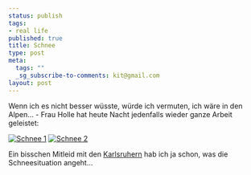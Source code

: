 ```yaml
--- 
status: publish
tags: 
- real life
published: true
title: Schnee
type: post
meta: 
  tags: ""
  _sg_subscribe-to-comments: kit@gmail.com
layout: post
---
```

Wenn ich es nicht besser wüsste, würde ich vermuten, ich wäre in den Alpen... - Frau Holle hat heute Nacht jedenfalls wieder ganze Arbeit geleistet:

<a href="http://fredericiana.de/uploads/050214schnee1.jpg" target="_blank"><img src="http://fredericiana.de/uploads/thumb-050214schnee1.jpg" alt="Schnee 1" /></a>&nbsp;<a href="http://fredericiana.de/uploads/050214schnee2.jpg"><img src="http://fredericiana.de/uploads/thumb-050214schnee2.jpg" alt="Schnee 2" /></a>

Ein bisschen Mitleid mit den <a href="http://studwww.ira.uni-karlsruhe.de/~s_abaum/weblog/weblog.php?id=42104d2ed467d">Karlsruhern</a> hab ich ja schon, was die Schneesituation angeht...
